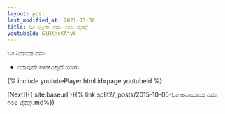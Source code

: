 ```yaml
---
layout: post
last_modified_at: 2021-03-30
title: ಓಂ ಚಕ್ರಿಣೇ ನಮಃ ೧೦೮ ಟೈಮ್ಸ್
youtubeId: GlHXncKAfyk
---
```

 
 
 ಓಂ ನಿರಾಯಾ ನಮಃ  
 
 -  ಯಾವುದೇ ಕಳಂಕವಿಲ್ಲದೆ ಯಾರು 
 
  
 
  
 
 
 
 
 
 


{% include youtubePlayer.html id=page.youtubeId %}
 
[Next]({{ site.baseurl }}{% link  split2/_posts/2015-10-05-ಓಂ ಅನಾಯಾಯ ನಮಃ  ೧೦೮ ಟೈಮ್ಸ್.md%})
 
